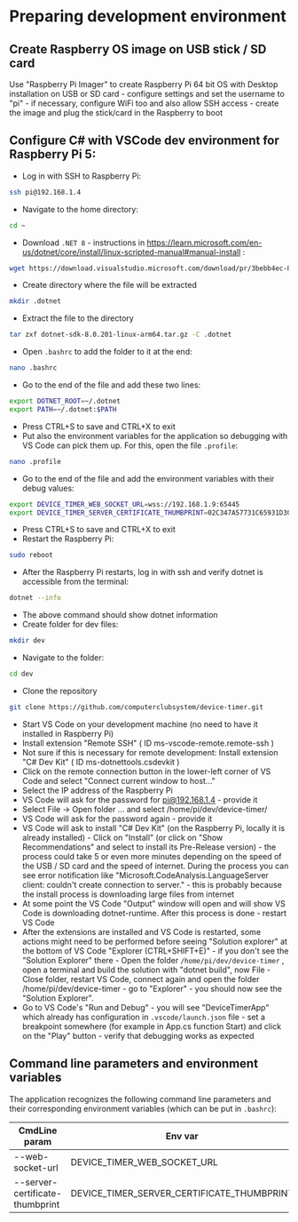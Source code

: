 # Preparing development environment

## Create Raspberry OS image on USB stick / SD card
Use "Raspberry Pi Imager" to create Raspberry Pi 64 bit OS with Desktop installation on USB or SD card - configure settings and set the username to "pi" - if necessary, configure WiFi too and also allow SSH access - create the image and plug the stick/card in the Raspberry to boot 

## Configure C# with VSCode dev environment for Raspberry Pi 5:
- Log in with SSH to Raspberry Pi:
```bash
ssh pi@192.168.1.4
```
- Navigate to the home directory:
```bash
cd ~
```
- Download `.NET 8` - instructions in https://learn.microsoft.com/en-us/dotnet/core/install/linux-scripted-manual#manual-install :
```bash
wget https://download.visualstudio.microsoft.com/download/pr/3bebb4ec-8bb7-4854-b0a2-064bf50805eb/38e6972473f83f11963245ffd940b396/dotnet-sdk-8.0.201-linux-arm64.tar.gz
```
- Create directory where the file will be extracted
```bash
mkdir .dotnet
```
- Extract the file to the directory
```bash
tar zxf dotnet-sdk-8.0.201-linux-arm64.tar.gz -C .dotnet
```
- Open `.bashrc` to add the folder to it at the end:
```bash
nano .bashrc
```
- Go to the end of the file and add these two lines:
```bash
export DOTNET_ROOT=~/.dotnet
export PATH=~/.dotnet:$PATH
```
- Press CTRL+S to save and CTRL+X to exit
- Put also the environment variables for the application so debugging with VS Code can pick them up. For this, open the file `.profile`:
```bash
nano .profile
```
- Go to the end of the file and add the environment variables with their debug values:
```bash
export DEVICE_TIMER_WEB_SOCKET_URL=wss://192.168.1.9:65445
export DEVICE_TIMER_SERVER_CERTIFICATE_THUMBPRINT=02C347A57731C65931D30D3D93298BDC610488A8
```
- Press CTRL+S to save and CTRL+X to exit
- Restart the Raspberry Pi:
```bash
sudo reboot
```
- After the Raspberry Pi restarts, log in with ssh and verify dotnet is accessible from the terminal:
```bash
dotnet --info
```
- The above command should show dotnet information
- Create folder for dev files:
```bash
mkdir dev
```
- Navigate to the folder:
```bash
cd dev
```
- Clone the repository
```bash
git clone https://github.com/computerclubsystem/device-timer.git
```
- Start VS Code on your development machine (no need to have it installed in Raspberry Pi)
- Install extension "Remote SSH" ( ID ms-vscode-remote.remote-ssh )
- Not sure if this is necessary for remote development: Install extension "C# Dev Kit" ( ID ms-dotnettools.csdevkit )
- Click on the remote connection button in the lower-left corner of VS Code and select "Connect current window to host..."
- Select the IP address of the Raspberry Pi
- VS Code will ask for the password for pi@192.168.1.4 - provide it
- Select File -> Open folder ... and select /home/pi/dev/device-timer/
- VS Code will ask for the password again - provide it
- VS Code will ask to install "C# Dev Kit" (on the Raspberry Pi, locally it is already installed) - Click on "Install" (or click on "Show Recommendations" and select to install its Pre-Release version) - the process could take 5 or even more minutes depending on the speed of the USB / SD card and the speed of internet. During the process you can see error notification like "Microsoft.CodeAnalysis.LanguageServer client: couldn't create connection to server." - this is probably because the install process is downloading large files from internet 
- At some point the VS Code "Output" window will open and will show VS Code is downloading dotnet-runtime. After this process is done - restart VS Code
- After the extensions are installed and VS Code is restarted, some actions might need to be performed before seeing "Solution explorer" at the bottom of VS Code "Explorer (CTRL+SHIFT+E)" - if you don't see the "Solution Explorer" there - Open the folder `/home/pi/dev/device-timer` , open a terminal and build the solution with "dotnet build", now File - Close folder, restart VS Code, connect again and open the folder /home/pi/dev/device-timer - go to "Explorer" - you should now see the "Solution Explorer".
- Go to VS Code's "Run and Debug" - you will see "DeviceTimerApp" which already has configuration in `.vscode/launch.json` file - set a breakpoint somewhere (for example in App.cs function Start) and click on the "Play" button - verify that debugging works as expected

## Command line parameters and environment variables
The application recognizes the following command line parameters and their corresponding environment variables (which can be put in `.bashrc`):

| CmdLine param | Env var | Sample |
| ------------- | ------- | ------ |
| --web-socket-url | DEVICE_TIMER_WEB_SOCKET_URL | wss://192.168.1.9:65445 |
| --server-certificate-thumbprint | DEVICE_TIMER_SERVER_CERTIFICATE_THUMBPRINT | 02C347A57731C65931D30D3D93298BDC610488A8 |
